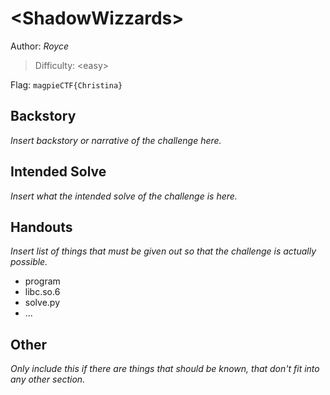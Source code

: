 # \<ShadowWizzards>

Author: *Royce*

>Difficulty: \<easy> 

Flag: `magpieCTF{Christina}`

## Backstory

*Insert backstory or narrative of the challenge here.*

## Intended Solve

*Insert what the intended solve of the challenge is here.*

## Handouts

*Insert list of things that must be given out so that the challenge is actually possible.*

- program
- libc.so.6
- solve.py
- ...

## Other

*Only include this if there are things that should be known, that don't fit into any other section.*
